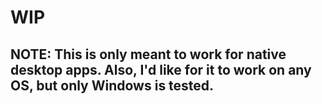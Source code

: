# WIP

## NOTE: This is only meant to work for native desktop apps. Also, I'd like for it to work on any OS, but only Windows is tested.
